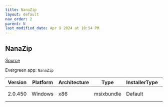 ```yaml
---
title: NanaZip
layout: default
nav_order: 2
parent: N
last_modified_date: Apr 9 2024 at 10:54 PM
---
```


## NanaZip

[Source](https://github.com/M2Team/NanaZip)

Evergreen app: `NanaZip`

| Version | Platform | Architecture | Type       | InstallerType | Date                | Size     | URI                                                                                                                                                                                                                                                |
| ------- | -------- | ------------ | ---------- | ------------- | ------------------- | -------- | -------------------------------------------------------------------------------------------------------------------------------------------------------------------------------------------------------------------------------------------------- |
| 2.0.450 | Windows  | x86          | msixbundle | Default       | 11/24/2022 15:11:12 | 15999629 | [https://github.com/M2Team/NanaZip/releases/download/2.0.450/40174MouriNaruto.NanaZip_2.0.450.0_gnj4mf6z9tkrc.msixbundle](https://github.com/M2Team/NanaZip/releases/download/2.0.450/40174MouriNaruto.NanaZip_2.0.450.0_gnj4mf6z9tkrc.msixbundle) |
